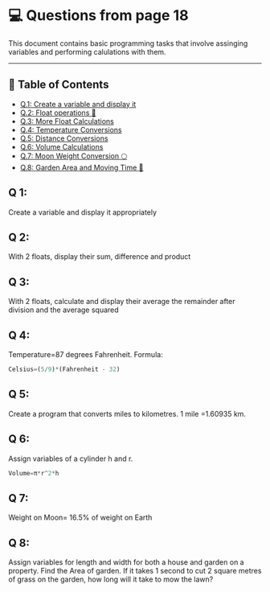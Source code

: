# :computer: Questions from page 18
This document contains basic programming tasks that involve assinging variables and performing calulations with them.

---
## :blue_book: Table of Contents
- [Q.1: Create a variable and display it](#q-1)
- [Q.2: Float operations :brain:](#q-2)
- [Q.3: More Float Calculations](#q-3)
- [Q.4: Temperature Conversions](#q-4)
- [Q.5: Distance Conversions](#q-5)
- [Q.6: Volume Calculations](#q-6)
- [Q.7: Moon Weight Conversion :full_moon:](#q-7)
- [Q.8: Garden Area and Moving Time :house_with_garden:](#q-8)

## Q 1:
Create a variable and display it appropriately

## Q 2:
With 2 floats, display their sum, difference and product

## Q 3:
With 2 floats, calculate and display their average the remainder after division and the average squared

## Q 4:
Temperature=87 degrees Fahrenheit. Formula:  
``` python
Celsius=(5/9)*(Fahrenheit - 32)
```

## Q 5:
Create a program that converts miles to kilometres. 1 mile =1.60935 km. 

## Q 6:
Assign variables of a cylinder h and r. 
``` python
Volume=π*r^2*h
```

## Q 7:
Weight on Moon= 16.5% of weight on Earth

## Q 8:
Assign variables for length and width for both a house and garden on a property. Find the Area of garden. If it takes 1 second to cut 2 square metres of grass on the garden, how long will it take to mow the lawn?
